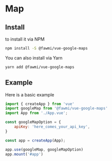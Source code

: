 # Map

## Install

to install it via NPM 
```bash
npm install -S @fawmi/vue-google-maps
```
You can also install via Yarn
```bash
yarn add @fawmi/vue-google-maps
```

## Example
Here is a basic example 

```javascript
import { createApp } from 'vue'
import googleMap from '@fawmi/vue-google-maps'
import App from './App.vue';

const googleMapOption = {
    apiKey: 'here_comes_your_api_key',
}

const app = createApp(App);

app.use(googleMap, googleMapOption)
app.mount('#app')

```

